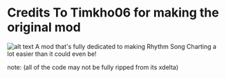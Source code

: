 # Credits To Timkho06 for making the original mod
![alt text](https://images.gamebanana.com/img/ss/mods/68650bcccd61b.jpg)
A mod that's fully dedicated to making Rhythm Song Charting a lot easier than it could even be!


note:
(all of the code may not be fully ripped from its xdelta)
